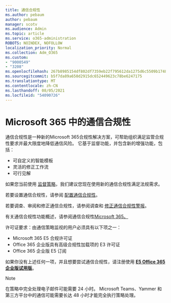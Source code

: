```yaml
---
title: 通信合规性
ms.author: pebaum
author: pebaum
manager: scotv
ms.audience: Admin
ms.topic: article
ms.service: o365-administration
ROBOTS: NOINDEX, NOFOLLOW
localization_priority: Normal
ms.collection: Adm_O365
ms.custom:
- "9000549"
- "3208"
ms.openlocfilehash: 267b8985154df802df7359eb22f795612da1275d6c5509b1748828f3c42051b7
ms.sourcegitcommit: b5f7da89a650d2915dc652449623c78be6247175
ms.translationtype: MT
ms.contentlocale: zh-CN
ms.lasthandoff: 08/05/2021
ms.locfileid: "54090726"
---
```

# <a name="communication-compliance-in-microsoft-365"></a>Microsoft 365 中的通信合规性

通信合规性是一种新的Microsoft 365合规性解决方案，可帮助组织满足监管合规性要求并最大限度地降低通信风险。 它基于监督功能，并包含新的增强功能，包括：

- 可自定义的智能模板
- 灵活的修正工作流
- 可行见解

如果您当前使用 [监督策略](https://docs.microsoft.com/microsoft-365/compliance/supervision-policies)，我们建议您现在使用新的通信合规性满足法规需求。

若要设置通信合规性，请参阅 [配置通信合规性](https://docs.microsoft.com/microsoft-365/compliance/communication-compliance-configure)。

若要调查、审阅和修正通信合规性，请参阅调查和 [修正通信合规性警报](https://docs.microsoft.com/microsoft-365/compliance/communication-compliance-investigate-remediate)。

有关通信合规性功能概述，请参阅通信合规性[Microsoft 365。](https://docs.microsoft.com/microsoft-365/compliance/communication-compliance)

许可证要求：由通信策略监视的用户必须具有以下项之一：

- Microsoft 365 E5 合规许可证
- Office 365 企业版具有高级合规性加载项的 E3 许可证
- Office 365 企业版 E5 订阅

如果你没有上述任何一项，并且想要尝试通信合规性，请注册使用 **[E5 Office 365 企业版试用版](https://go.microsoft.com/fwlink/p/?LinkID=698279)**。

> [!NOTE]
> 在策略中完全处理电子邮件可能需要 24 小时。 Microsoft Teams、Yammer 和第三方平台中的通信可能需要长达 48 小时才能完全执行策略处理。
